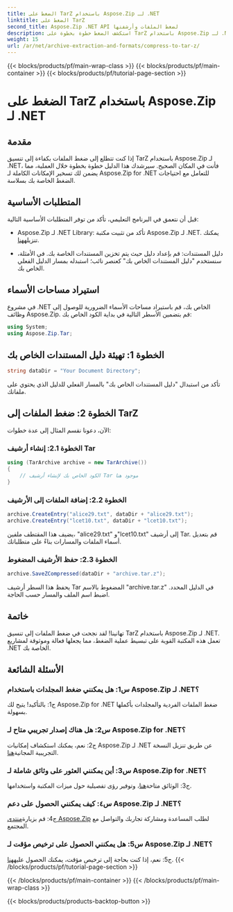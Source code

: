 ```yaml
---
title: الضغط على TarZ باستخدام Aspose.Zip لـ .NET
linktitle: الضغط على TarZ
second_title: Aspose.Zip .NET API لضغط الملفات وأرشفتها
description: استكشف الضغط خطوة بخطوة على TarZ باستخدام Aspose.Zip لـ .NET. معالجة فعالة للملفات لمشاريع .NET الخاصة بك.
weight: 15
url: /ar/net/archive-extraction-and-formats/compress-to-tar-z/
---
```


{{< blocks/products/pf/main-wrap-class >}}
{{< blocks/products/pf/main-container >}}
{{< blocks/products/pf/tutorial-page-section >}}

# الضغط على TarZ باستخدام Aspose.Zip لـ .NET

## مقدمة

إذا كنت تتطلع إلى ضغط الملفات بكفاءة إلى تنسيق TarZ باستخدام Aspose.Zip لـ .NET، فأنت في المكان الصحيح. سيرشدك هذا الدليل خطوة بخطوة خلال العملية، مما يضمن لك تسخير الإمكانات الكاملة لـ Aspose.Zip for .NET للتعامل مع احتياجات الضغط الخاصة بك بسلاسة.

## المتطلبات الأساسية

قبل أن نتعمق في البرنامج التعليمي، تأكد من توفر المتطلبات الأساسية التالية:

-  Aspose.Zip لـ .NET Library: تأكد من تثبيت مكتبة Aspose.Zip لـ .NET. يمكنك تنزيله[هنا](https://releases.aspose.com/zip/net/).

- دليل المستندات: قم بإعداد دليل حيث يتم تخزين المستندات الخاصة بك. في الأمثلة، سنستخدم "دليل المستندات الخاص بك" كعنصر نائب؛ استبدله بمسار الدليل الفعلي الخاص بك.

## استيراد مساحات الأسماء

في مشروع .NET الخاص بك، قم باستيراد مساحات الأسماء الضرورية للوصول إلى وظائف Aspose.Zip. قم بتضمين الأسطر التالية في بداية الكود الخاص بك:

```csharp
using System;
using Aspose.Zip.Tar;
```

## الخطوة 1: تهيئة دليل المستندات الخاص بك

```csharp
string dataDir = "Your Document Directory";
```

تأكد من استبدال "دليل المستندات الخاص بك" بالمسار الفعلي للدليل الذي يحتوي على ملفاتك.

## الخطوة 2: ضغط الملفات إلى TarZ

الآن، دعونا نقسم المثال إلى عدة خطوات:

### الخطوة 2.1: إنشاء أرشيف Tar

```csharp
using (TarArchive archive = new TarArchive())
{
    // الكود الخاص بك لإنشاء أرشيف Tar موجود هنا
}
```

### الخطوة 2.2: إضافة الملفات إلى الأرشيف

```csharp
archive.CreateEntry("alice29.txt", dataDir + "alice29.txt");
archive.CreateEntry("lcet10.txt", dataDir + "lcet10.txt");
```

يضيف هذا المقتطف ملفين، "alice29.txt" و"lcet10.txt" إلى أرشيف Tar. قم بتعديل أسماء الملفات والمسارات بناءً على متطلباتك.

### الخطوة 2.3: حفظ الأرشيف المضغوط

```csharp
archive.SaveZCompressed(dataDir + "archive.tar.z");
```

يحفظ هذا السطر أرشيف Tar المضغوط بالاسم "archive.tar.z" في الدليل المحدد. اضبط اسم الملف والمسار حسب الحاجة.

## خاتمة

تهانينا! لقد نجحت في ضغط الملفات إلى تنسيق TarZ باستخدام Aspose.Zip لـ .NET. تعمل هذه المكتبة القوية على تبسيط عملية الضغط، مما يجعلها فعالة وموثوقة لمشاريع .NET الخاصة بك.

## الأسئلة الشائعة

### س1: هل يمكنني ضغط المجلدات باستخدام Aspose.Zip لـ .NET؟

ج1: بالتأكيد! يتيح لك Aspose.Zip for .NET ضغط الملفات الفردية والمجلدات بأكملها بسهولة.

### س2: هل هناك إصدار تجريبي متاح لـ Aspose.Zip for .NET؟

 ج2: نعم، يمكنك استكشاف إمكانيات Aspose.Zip لـ .NET عن طريق تنزيل النسخة التجريبية المجانية[هنا](https://releases.aspose.com/).

### س3: أين يمكنني العثور على وثائق شاملة لـ Aspose.Zip for .NET؟

 ج3: الوثائق متاحة[هنا](https://reference.aspose.com/zip/net/)، وتوفير رؤى تفصيلية حول ميزات المكتبة واستخدامها.

### س٤: كيف يمكنني الحصول على دعم Aspose.Zip لـ .NET؟

 ج4: قم بزيارة[منتدى Aspose.Zip](https://forum.aspose.com/c/zip/37) لطلب المساعدة ومشاركة تجاربك والتواصل مع المجتمع.

### س5: هل يمكنني الحصول على ترخيص مؤقت لـ Aspose.Zip لـ .NET؟

ج5: نعم، إذا كنت بحاجة إلى ترخيص مؤقت، يمكنك الحصول عليه[هنا](https://purchase.aspose.com/temporary-license/).
{{< /blocks/products/pf/tutorial-page-section >}}

{{< /blocks/products/pf/main-container >}}
{{< /blocks/products/pf/main-wrap-class >}}

{{< blocks/products/products-backtop-button >}}

